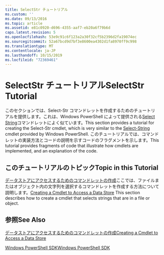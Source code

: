 ```yaml
---
title: SelectStr チュートリアル
ms.custom: ''
ms.date: 09/13/2016
ms.topic: article
ms.assetid: e81c0920-d696-4355-aaf7-eb20a6f79b6d
caps.latest.revision: 5
ms.openlocfilehash: 53e9c91c6f123a2a30f32cf5b2396d2fa19074ec
ms.sourcegitcommit: 52a67bcd9d7bf3e8600ea4302d1fa8970ff9c998
ms.translationtype: MT
ms.contentlocale: ja-JP
ms.lasthandoff: 10/15/2019
ms.locfileid: "72369461"
---
```

# <a name="selectstr-tutorial"></a><span data-ttu-id="c5557-102">SelectStr チュートリアル</span><span class="sxs-lookup"><span data-stu-id="c5557-102">SelectStr Tutorial</span></span>

<span data-ttu-id="c5557-103">このセクションでは、Select-Str コマンドレットを作成するためのチュートリアルを提供します。これは、Windows PowerShell によって提供される[Select String](/powershell/module/microsoft.powershell.utility/select-string)コマンドレットによく似ています。</span><span class="sxs-lookup"><span data-stu-id="c5557-103">This section provides a tutorial for creating the Select-Str cmdlet, which is very similar to the [Select-String](/powershell/module/microsoft.powershell.utility/select-string) cmdlet provided by Windows PowerShell.</span></span> <span data-ttu-id="c5557-104">このチュートリアルでは、コマンドレットの実装方法とコードの説明を示すコードのフラグメントを示します。</span><span class="sxs-lookup"><span data-stu-id="c5557-104">This tutorial provides fragments of code that illustrate how cmdlets are implemented, and an explanation of the code.</span></span>

## <a name="topic-in-this-tutorial"></a><span data-ttu-id="c5557-105">このチュートリアルのトピック</span><span class="sxs-lookup"><span data-stu-id="c5557-105">Topic in this Tutorial</span></span>

<span data-ttu-id="c5557-106">[データストアにアクセスするためのコマンドレットの作成](./creating-a-cmdlet-to-access-a-data-store.md)ここでは、ファイルまたはオブジェクト内の文字列を選択するコマンドレットを作成する方法について説明します。</span><span class="sxs-lookup"><span data-stu-id="c5557-106">[Creating a Cmdlet to Access a Data Store](./creating-a-cmdlet-to-access-a-data-store.md) This section describes how to create a cmdlet that selects strings that are in a file or object.</span></span>

## <a name="see-also"></a><span data-ttu-id="c5557-107">参照</span><span class="sxs-lookup"><span data-stu-id="c5557-107">See Also</span></span>

[<span data-ttu-id="c5557-108">データストアにアクセスするためのコマンドレットの作成</span><span class="sxs-lookup"><span data-stu-id="c5557-108">Creating a Cmdlet to Access a Data Store</span></span>](./creating-a-cmdlet-to-access-a-data-store.md)

[<span data-ttu-id="c5557-109">Windows PowerShell SDK</span><span class="sxs-lookup"><span data-stu-id="c5557-109">Windows PowerShell SDK</span></span>](../windows-powershell-reference.md)
